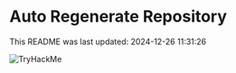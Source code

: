 # Auto Regenerate Repository

This README was last updated: 2024-12-26 11:31:26

 ![TryHackMe](https://tryhackme.com/badge/533634)